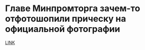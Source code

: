 # Главе Минпромторга зачем-то отфотошопили прическу на официальной фотографии



[LINK](https://varlamov.ru/2302993.html)